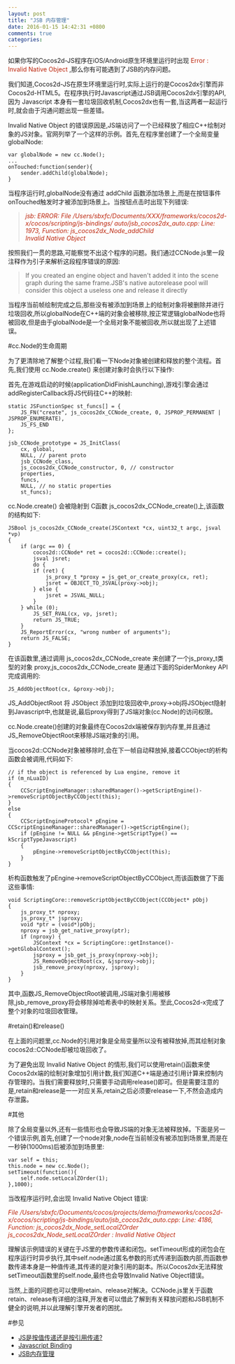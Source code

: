 ```yaml
---
layout: post
title: "JSB 内存管理"
date: 2016-01-15 14:42:31 +0800
comments: true
categories: 
---
```


如果你写的Cocos2d-JS程序在iOS/Android原生环境里运行时出现 <font color='#bd260d'>Error : Invalid Native Object</font> ,那么你有可能遇到了JSB的内存问题。

我们知道,Cocos2d-JS在原生环境里运行时,实际上运行的是Cocos2dx引擎而非Cocos2d-HTML5。在程序执行时Javascript通过JSB调用Cocos2dx引擎的API,因为 Javascript 本身有一套垃圾回收机制,Cocos2dx也有一套,当这两者一起运行时,就会由于沟通问题出现一些差错。

Invalid Native Object 的错误原因是,JS端访问了一个已经释放了相应C++绘制对象的JS对象。官网列举了一个这样的示例。首先,在程序里创建了一个全局变量globalNode:
	
	var globalNode = new cc.Node();
	...
	onTouched:function(sender){
		sender.addChild(globalNode);
	}

当程序运行时,globalNode没有通过 addChild 函数添加场景上,而是在按钮事件onTouched触发时才被添加到场景上。当按钮点击时出现下列错误:
	
><font color='#bd260d'>*jsb: ERROR: File /Users/sbxfc/Documents/XXX/frameworks/cocos2d-x/cocos/scripting/js-bindings/
auto/jsb_cocos2dx_auto.cpp: Line: 1973, Function: js_cocos2dx_Node_addChild<br>
Invalid Native Object*</font> 

按照我们一贯的思路,可能察觉不出这个程序的问题。我们通过CCNode.js里一段注释作为引子来解析这段程序错误的原因:

> If you created an engine object and haven't added it into the scene graph during the same frame.JSB's native autorelease pool will consider this object a useless one and release it directly

当程序当前帧绘制完成之后,那些没有被添加到场景上的绘制对象将被删除并进行垃圾回收,所以globalNode在C++端的对象会被移除,按正常逻辑globalNode也将被回收,但是由于globalNode是一个全局对象不能被回收,所以就出现了上述错误。

#cc.Node的生命周期

为了更清除地了解整个过程,我们看一下Node对象被创建和释放的整个流程。首先,我们使用 cc.Node.create() 来创建对象时会执行以下操作:
	
首先,在游戏启动的时候(applicationDidFinishLaunching),游戏引擎会通过addRegisterCallback将JS代码往C++的映射:
	
	static JSFunctionSpec st_funcs[] = {
    	JS_FN("create", js_cocos2dx_CCNode_create, 0, JSPROP_PERMANENT | JSPROP_ENUMERATE),
    	JS_FS_END
	};

	jsb_CCNode_prototype = JS_InitClass(
    	cx, global,
    	NULL, // parent proto
    	jsb_CCNode_class,
    	js_cocos2dx_CCNode_constructor, 0, // constructor
    	properties,
    	funcs,
    	NULL, // no static properties
    	st_funcs);
    	
cc.Node.create() 会被隐射到 C函数 js_cocos2dx_CCNode_create()上,该函数的结构如下:

	JSBool js_cocos2dx_CCNode_create(JSContext *cx, uint32_t argc, jsval *vp)
	{
	    if (argc == 0) {
	        cocos2d::CCNode* ret = cocos2d::CCNode::create();
	        jsval jsret;
	        do {
	        if (ret) {
	            js_proxy_t *proxy = js_get_or_create_proxy(cx, ret);
	            jsret = OBJECT_TO_JSVAL(proxy->obj);
	        } else {
	            jsret = JSVAL_NULL;
	        }
	    } while (0);
	        JS_SET_RVAL(cx, vp, jsret);
	        return JS_TRUE;
	    }
	    JS_ReportError(cx, "wrong number of arguments");
	    return JS_FALSE;
	}

在该函数里,通过调用 js_cocos2dx_CCNode_create 来创建了一个js_proxy_t类型的对象 proxy,js_cocos2dx_CCNode_create 是通过下面的SpiderMonkey API 完成调用的:
	
	JS_AddObjectRoot(cx, &proxy->obj);
	
JS_AddObjectRoot 将 JSObject 添加到垃圾回收中,proxy->obj将JSObject隐射到Javascript中,也就是说,最后proxy得到了JS端对象(cc.Node)的访问权限。

cc.Node.create()创建的对象最终在Cocos2dx端被保存到内存里,并且通过JS_RemoveObjectRoot来移除JS端对象的引用。

当cocos2d::CCNode对象被移除时,会在下一帧自动释放掉,接着CCObject的析构函数会被调用,代码如下:

	// if the object is referenced by Lua engine, remove it
	if (m_nLuaID)
	{
	    CCScriptEngineManager::sharedManager()->getScriptEngine()->removeScriptObjectByCCObject(this);
	}
	else
	{
	    CCScriptEngineProtocol* pEngine = CCScriptEngineManager::sharedManager()->getScriptEngine();
	    if (pEngine != NULL && pEngine->getScriptType() == kScriptTypeJavascript)
	    {
	        pEngine->removeScriptObjectByCCObject(this);
	    }
	}
	
	
析构函数触发了pEngine->removeScriptObjectByCCObject,而该函数做了下面这些事情:
	
	void ScriptingCore::removeScriptObjectByCCObject(CCObject* pObj)
	{
	    js_proxy_t* nproxy;
	    js_proxy_t* jsproxy;
	    void *ptr = (void*)pObj;
	    nproxy = jsb_get_native_proxy(ptr);
	    if (nproxy) {
	        JSContext *cx = ScriptingCore::getInstance()->getGlobalContext();
	        jsproxy = jsb_get_js_proxy(nproxy->obj);
	        JS_RemoveObjectRoot(cx, &jsproxy->obj);
	        jsb_remove_proxy(nproxy, jsproxy);
	    }
	}
	
其中,函数JS_RemoveObjectRoot被调用,JS端对象引用被移除,jsb_remove_proxy将会移除掉哈希表中的映射关系。至此,Cocos2d-x完成了整个对象的垃圾回收管理。

#retain()和release()

在上面的问题里,cc.Node的引用对象是全局变量所以没有被释放掉,而其绘制对象cocos2d::CCNode却被垃圾回收了。 

为了避免出现 Invalid Native Object 的情形,我们可以使用retain()函数来使Cocos2dx端的绘制对象增加引用计数,我们知道C++端是通过引用计算来控制内存管理的。当我们需要释放时,只需要手动调用release()即可。但是需要注意的是,retain和release是一一对应关系,retain之后必须要release一下,不然会造成内存泄露。

#其他

除了全局变量以外,还有一些情形也会导致JS端的对象无法被释放掉。下面是另一个错误示例,首先,创建了一个node对象,node在当前帧没有被添加到场景里,而是在一秒钟(1000ms)后被添加到场景里:

    var self = this;
	this.node = new cc.Node();
    setTimeout(function(){
        self.node.setLocalZOrder(1);
    },1000);

当改程序运行时,会出现 Invalid Native Object 错误:
	
<font color='#bd260d'>*File /Users/sbxfc/Documents/cocos/projects/demo/frameworks/cocos2d-x/cocos/scripting/js-bindings/auto/jsb_cocos2dx_auto.cpp: Line: 4186, Function: js_cocos2dx_Node_setLocalZOrder js_cocos2dx_Node_setLocalZOrder : Invalid Native Object*</font>
	

理解该示例错误的关键在于JS里的参数传递和闭包。setTimeout形成的闭包会在程序运行时异步执行,其中self.node通过匿名参数的形式传递到函数内部,而函数参数传递本身是一种值传递,其传递的是对象引用的副本。所以Cocos2dx无法释放setTimeout函数里的self.node,最终也会导致Invalid Native Object错误。

当然,上面的问题也可以使用retain、release对解决。CCNode.js里关于函数retain、release有详细的注释,开发者可以借此了解到有关释放问题和JSB机制不健全的说明,并以此理解引擎开发者的困扰。

#参见
- [JS是按值传递还是按引用传递?](http://bosn.me/js/js-call-by-sharing/)
- [Javascript Binding](http://www.cocos.com/doc/article/index?type=cocos2d-x&url=/doc/cocos-docs-master/manual/framework/cocos2d-js/1-about-cocos2d-js/1-1-a-brief-history/zh.md)
- [JSB内存管理](http://www.cocos.com/doc/article/index?type=wiki&url=/doc/cocos-docs-master/manual/framework/native/wiki/memory-management-of-jsb/zh.md)
